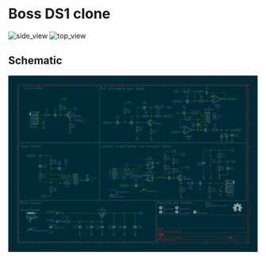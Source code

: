 # Boss DS1 clone

![side_view](boss_DS1.png)
![top_view](boss_DS1.png)

## Schematic
![schematic](boss_DS1.svg)
